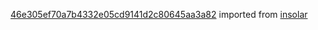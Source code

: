 [46e305ef70a7b4332e05cd9141d2c80645aa3a82](https://github.com/insolar/insolar/commit/46e305ef70a7b4332e05cd9141d2c80645aa3a82) imported from [insolar](https://github.com/insolar/insolar)
